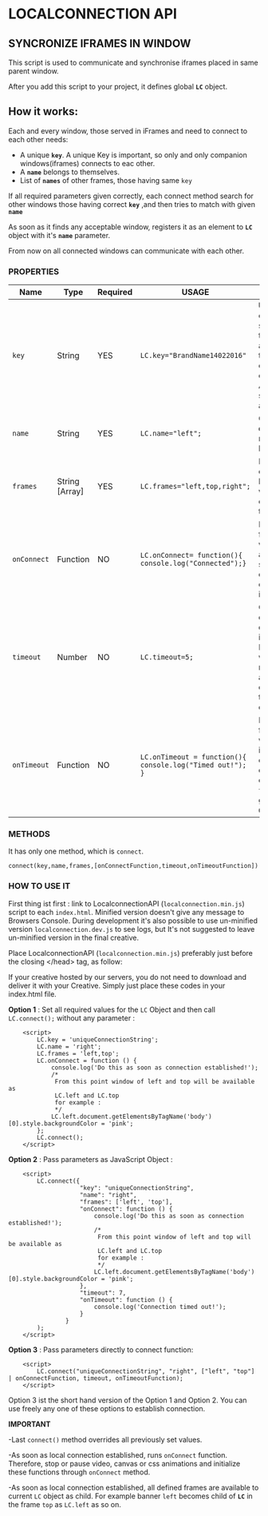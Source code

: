 # LOCALCONNECTION API

## SYNCRONIZE IFRAMES IN WINDOW

This script is used to communicate and synchronise iframes placed in same parent window.

After you add this script to your project, it defines global **`LC`** object.
## How it works:

Each and every window, those served in iFrames and need to connect to each other needs:

- A unique **`key`**. A unique Key is important, so only and only companion windows(iframes) connects to eac other.
- A **`name`** belongs to themselves.
- List of **`names`** of other frames, those having same `key`

If all required parameters given correctly, each connect method search for other windows those having correct **`key`** ,and then tries to match with given **`name`**

As soon as it finds any acceptable window, registers it as an element to **`LC`** object with it's **`name`** parameter.

From now on all connected windows can communicate with each other.

### PROPERTIES
|Name|Type| Required|USAGE| Description |
|----|-----|---------|-----|-------|
|`key` | String | YES|`LC.key="BrandName14022016"`|**Unique** connection string. Set this value for all iframes that should communicate each other. Avoid using same key for all projects. |
|`name` | String | YES|`LC.name="left";`|Give a **different** name to each banner.|
|`frames` | String [Array] | YES|`LC.frames="left,top,right";`|Define name of all other banners that will be connected to.|
|`onConnect`|Function|NO|`LC.onConnect= function(){ console.log("Connected");}` |Define a function that will be called as soon as successfully connected to other iframes.|
|`timeout` | Number | NO|`LC.timeout=5;`| Quit trying to connect after defined time in seconds. Default is `0` which means no timeout and keeps continuously try to connect. |
|`onTimeout` | Function | NO|`LC.onTimeout = function(){ console.log("Timed out!"); }` | Define a function that will be called if timeout occurs. It will only be called if `timeout` is greater then `0`. |


### METHODS

It has only one method, which is `connect`.

`connect(key,name,frames,[onConnectFunction,timeout,onTimeoutFunction])`

### HOW TO USE IT

First thing ist first : link to LocalconnectionAPI (`localconnection.min.js`) script to each `index.html`. Minified version doesn't give any message to Browsers Console.
During development it's also possible to use un-minified version `localconnection.dev.js`  to see logs, but  It's not suggested to leave un-minified version in the final creative.


Place LocalconnectionAPI (`localconnection.min.js`) preferably just before the closing &lt;/head&gt; tag, as follow:

If your creative hosted by our servers, you do not need to download and deliver it with your Creative. Simply just place these codes in your index.html file.


**Option 1** : Set all required values for the `LC` Object and then call `LC.connect();` without any parameter :

        <script>
            LC.key = 'uniqueConnectionString';
            LC.name = 'right';
            LC.frames = 'left,top';
            LC.onConnect = function () {
                console.log('Do this as soon as connection established!');
                /*
                 From this point window of left and top will be available as
                 LC.left and LC.top
                 for example :
                 */
                LC.left.document.getElementsByTagName('body')[0].style.backgroundColor = 'pink';
            };
            LC.connect();
        </script>

**Option 2** :
Pass parameters as JavaScript Object :

        <script>
            LC.connect({
                        "key": "uniqueConnectionString",
                        "name": "right",
                        "frames": ['left', 'top'],
                        "onConnect": function () {
                            console.log('Do this as soon as connection established!');
                            /*
                             From this point window of left and top will be available as
                             LC.left and LC.top
                             for example :
                             */
                            LC.left.document.getElementsByTagName('body')[0].style.backgroundColor = 'pink';
                        },
                        "timeout": 7,
                        "onTimeout": function () {
                            console.log('Connection timed out!');
                        }
                    }
            );
        </script>

**Option 3** :
Pass parameters directly to connect function:

        <script>
            LC.connect("uniqueConnectionString", "right", ["left", "top"] | onConnectFunction, timeout, onTimeoutFunction);
        </script>


Option 3 ist the short hand version of the Option 1 and Option 2.  You can use freely any one of these options to establish connection.


**IMPORTANT**



-Last `connect()` method overrides all previously set values.

-As soon as local connection established, runs `onConnect` function. Therefore, stop or pause video, canvas or css animations and initialize these functions through `onConnect` method.

-As soon as local connection established, all defined frames are available to current `LC` object as child. For example banner `left` becomes child of **`LC`** in the frame `top` as `LC.left` as so on.




